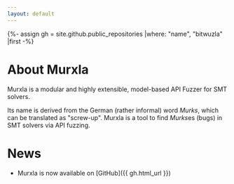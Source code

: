 ```yaml
---
layout: default
---
```


{%- assign gh = site.github.public_repositories |where: "name", "bitwuzla" |first -%}

# About Murxla

Murxla is a modular and highly extensible, model-based API Fuzzer for SMT
solvers.

Its name is derived from the German (rather informal) word *Murks*, which can
be translated as "screw-up". Murxla is a tool to find *Murks*es (bugs) in SMT
solvers via API fuzzing.


# News

- Murxla is now available on [GitHub]({{ gh.html_url }})

